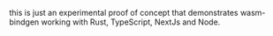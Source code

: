 this is just an experimental proof of concept that demonstrates wasm-bindgen working with Rust, TypeScript, NextJs and Node.